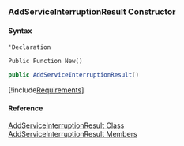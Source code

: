 ﻿### AddServiceInterruptionResult Constructor

#### Syntax

```vbnet
'Declaration

Public Function New()
```

```csharp
public AddServiceInterruptionResult()
```

[!include[Requirements](../partials/requirements.md)]

#### Reference

[AddServiceInterruptionResult Class](FChoice.Toolkits.Clarify~FChoice.Toolkits.Clarify.FieldOps.AddServiceInterruptionResult.md)  
[AddServiceInterruptionResult Members](FChoice.Toolkits.Clarify~FChoice.Toolkits.Clarify.FieldOps.AddServiceInterruptionResult_members.md)